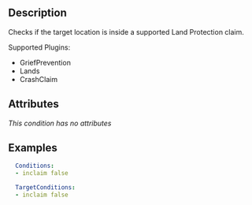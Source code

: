 ## Description
Checks if the target location is inside a supported Land Protection claim.  

Supported Plugins:
- GriefPrevention
- Lands
- CrashClaim


## Attributes
*This condition has no attributes*


## Examples
```yaml
  Conditions:
  - inclaim false
```
```yaml
  TargetConditions:
  - inclaim false
```